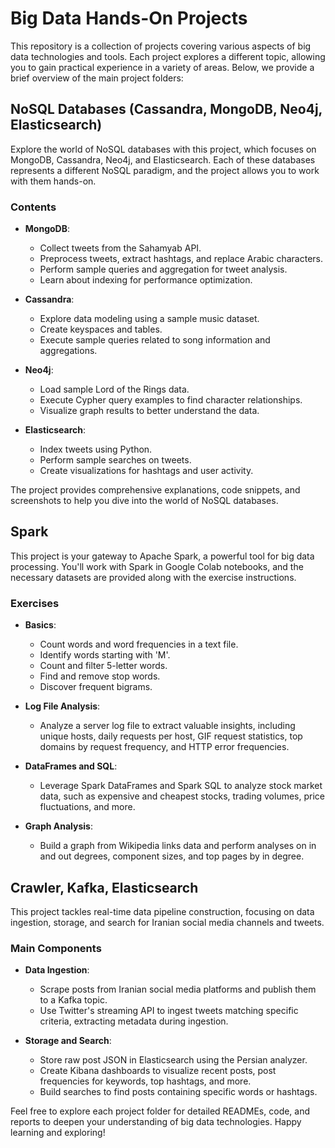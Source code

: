 # Big Data Hands-On Projects

This repository is a collection of projects covering various aspects of big data technologies and tools. Each project explores a different topic, allowing you to gain practical experience in a variety of areas. Below, we provide a brief overview of the main project folders:

## NoSQL Databases (Cassandra, MongoDB, Neo4j, Elasticsearch)

Explore the world of NoSQL databases with this project, which focuses on MongoDB, Cassandra, Neo4j, and Elasticsearch. Each of these databases represents a different NoSQL paradigm, and the project allows you to work with them hands-on.

### Contents

- **MongoDB**:
  - Collect tweets from the Sahamyab API.
  - Preprocess tweets, extract hashtags, and replace Arabic characters.
  - Perform sample queries and aggregation for tweet analysis.
  - Learn about indexing for performance optimization.

- **Cassandra**:
  - Explore data modeling using a sample music dataset.
  - Create keyspaces and tables.
  - Execute sample queries related to song information and aggregations.

- **Neo4j**:
  - Load sample Lord of the Rings data.
  - Execute Cypher query examples to find character relationships.
  - Visualize graph results to better understand the data.

- **Elasticsearch**:
  - Index tweets using Python.
  - Perform sample searches on tweets.
  - Create visualizations for hashtags and user activity.

The project provides comprehensive explanations, code snippets, and screenshots to help you dive into the world of NoSQL databases.

## Spark

This project is your gateway to Apache Spark, a powerful tool for big data processing. You'll work with Spark in Google Colab notebooks, and the necessary datasets are provided along with the exercise instructions.

### Exercises

- **Basics**:
  - Count words and word frequencies in a text file.
  - Identify words starting with 'M'.
  - Count and filter 5-letter words.
  - Find and remove stop words.
  - Discover frequent bigrams.

- **Log File Analysis**:
  - Analyze a server log file to extract valuable insights, including unique hosts, daily requests per host, GIF request statistics, top domains by request frequency, and HTTP error frequencies.

- **DataFrames and SQL**:
  - Leverage Spark DataFrames and Spark SQL to analyze stock market data, such as expensive and cheapest stocks, trading volumes, price fluctuations, and more.

- **Graph Analysis**:
  - Build a graph from Wikipedia links data and perform analyses on in and out degrees, component sizes, and top pages by in degree.

## Crawler, Kafka, Elasticsearch

This project tackles real-time data pipeline construction, focusing on data ingestion, storage, and search for Iranian social media channels and tweets.

### Main Components

- **Data Ingestion**:
  - Scrape posts from Iranian social media platforms and publish them to a Kafka topic.
  - Use Twitter's streaming API to ingest tweets matching specific criteria, extracting metadata during ingestion.

- **Storage and Search**:
  - Store raw post JSON in Elasticsearch using the Persian analyzer.
  - Create Kibana dashboards to visualize recent posts, post frequencies for keywords, top hashtags, and more.
  - Build searches to find posts containing specific words or hashtags.

Feel free to explore each project folder for detailed READMEs, code, and reports to deepen your understanding of big data technologies. Happy learning and exploring!

